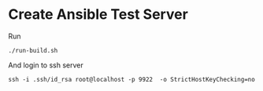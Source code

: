 Create Ansible Test Server
==========================
Run
```shell
./run-build.sh
```
And login to ssh server
```shell
ssh -i .ssh/id_rsa root@localhost -p 9922  -o StrictHostKeyChecking=no
```
